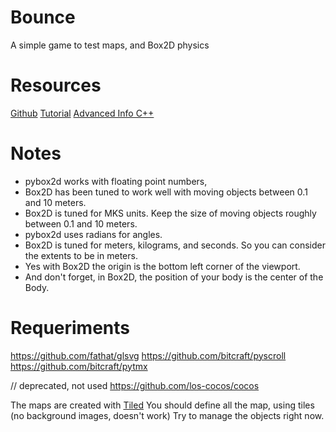 # Bounce
A simple game to test maps, and Box2D physics

# Resources

[Github](https://github.com/pybox2d/pybox2d)
[Tutorial](https://github.com/pybox2d/pybox2d/wiki/manual)
[Advanced Info C++](https://code.google.com/archive/p/box2d/downloads)

# Notes

* pybox2d works with floating point numbers, 
* Box2D has been tuned to work well with moving objects between 0.1 and 10 meters.
* Box2D is tuned for MKS units. Keep the size of moving objects roughly between 0.1 and 10 meters.
* pybox2d uses radians for angles.
* Box2D is tuned for meters, kilograms, and seconds. So you can consider the extents to be in meters. 
* Yes with Box2D the origin is the bottom left corner of the viewport.
* And don't forget, in Box2D, the position of your body is the center of the Body. 


# Requeriments

https://github.com/fathat/glsvg
https://github.com/bitcraft/pyscroll
https://github.com/bitcraft/pytmx


// deprecated, not used https://github.com/los-cocos/cocos

The maps are created with [Tiled](https://www.mapeditor.org)
You should define all the map, using tiles (no background images, doesn't work)
Try to manage the objects right now.